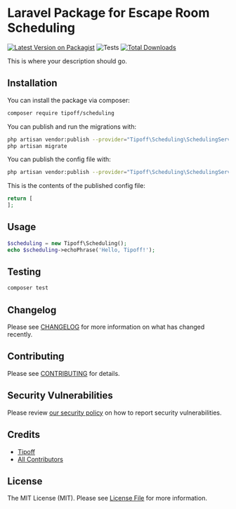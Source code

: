 # Laravel Package for Escape Room Scheduling

[![Latest Version on Packagist](https://img.shields.io/packagist/v/tipoff/scheduling.svg?style=flat-square)](https://packagist.org/packages/tipoff/scheduling)
![Tests](https://github.com/tipoff/scheduling/workflows/Tests/badge.svg)
[![Total Downloads](https://img.shields.io/packagist/dt/tipoff/scheduling.svg?style=flat-square)](https://packagist.org/packages/tipoff/scheduling)


This is where your description should go.

## Installation

You can install the package via composer:

```bash
composer require tipoff/scheduling
```

You can publish and run the migrations with:

```bash
php artisan vendor:publish --provider="Tipoff\Scheduling\SchedulingServiceProvider" --tag="scheduling-migrations"
php artisan migrate
```

You can publish the config file with:

```bash
php artisan vendor:publish --provider="Tipoff\Scheduling\SchedulingServiceProvider" --tag="scheduling-config"
```

This is the contents of the published config file:

```php
return [
];
```

## Usage

```php
$scheduling = new Tipoff\Scheduling();
echo $scheduling->echoPhrase('Hello, Tipoff!');
```

## Testing

```bash
composer test
```

## Changelog

Please see [CHANGELOG](CHANGELOG.md) for more information on what has changed recently.

## Contributing

Please see [CONTRIBUTING](.github/CONTRIBUTING.md) for details.

## Security Vulnerabilities

Please review [our security policy](../../security/policy) on how to report security vulnerabilities.

## Credits

- [Tipoff](https://github.com/tipoff)
- [All Contributors](../../contributors)

## License

The MIT License (MIT). Please see [License File](LICENSE.md) for more information.
